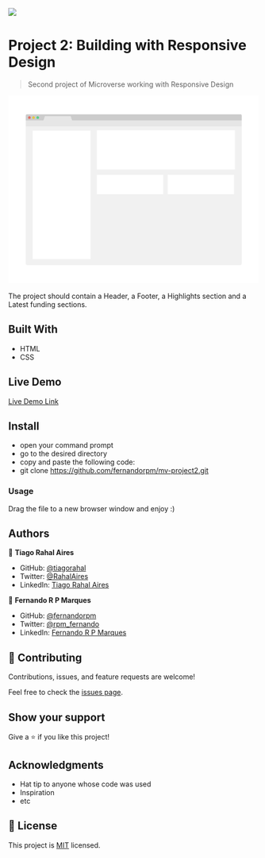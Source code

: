 ![](https://img.shields.io/badge/Microverse-blueviolet)

# Project 2: Building with Responsive Design

> Second project of Microverse working with Responsive Design

![screenshot](./app_screenshot.png)

The project should contain a Header, a Footer, a Highlights section and a Latest funding sections.

## Built With

- HTML
- CSS

## Live Demo

[Live Demo Link](https://fernandorpm.github.io/mv-project2/)


## Install

- open your command prompt
- go to the desired directory
- copy and paste the following code:
- git clone https://github.com/fernandorpm/mv-project2.git

### Usage

Drag the file to a new browser window and enjoy :)


## Authors

👤 **Tiago Rahal Aires**

- GitHub: [@tiagorahal](https://github.com/tiagorahal)
- Twitter: [@RahalAires](https://twitter.com/RahalAires)
- LinkedIn: [Tiago Rahal Aires](https://linkedin.com/tiagorahal)

👤 **Fernando R P Marques**

- GitHub: [@fernandorpm](https://github.com/githubhandle)
- Twitter: [@rpm_fernando](https://twitter.com/rpm_fernando)
- LinkedIn: [Fernando R P Marques](https://linkedin.com/fernandorpm)

## 🤝 Contributing

Contributions, issues, and feature requests are welcome!

Feel free to check the [issues page](issues/).

## Show your support

Give a ⭐️ if you like this project!

## Acknowledgments

- Hat tip to anyone whose code was used
- Inspiration
- etc

## 📝 License

This project is [MIT](lic.url) licensed.
